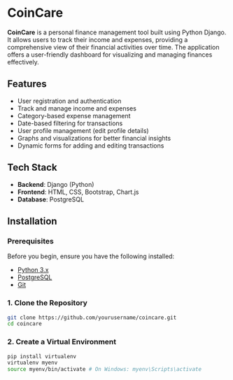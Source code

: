 # CoinCare

**CoinCare** is a personal finance management tool built using Python Django. It allows users to track their income and expenses, providing a comprehensive view of their financial activities over time. The application offers a user-friendly dashboard for visualizing and managing finances effectively.

## Features

- User registration and authentication
- Track and manage income and expenses
- Category-based expense management
- Date-based filtering for transactions
- User profile management (edit profile details)
- Graphs and visualizations for better financial insights
- Dynamic forms for adding and editing transactions

## Tech Stack

- **Backend**: Django (Python)
- **Frontend**: HTML, CSS, Bootstrap, Chart.js
- **Database**: PostgreSQL

## Installation

### Prerequisites

Before you begin, ensure you have the following installed:

- [Python 3.x](https://www.python.org/downloads/)
- [PostgreSQL](https://www.postgresql.org/download/)
- [Git](https://git-scm.com/)

### 1. Clone the Repository

```bash
git clone https://github.com/yourusername/coincare.git
cd coincare
```

### 2. Create a Virtual Environment

```bash
pip install virtualenv
virtualenv myenv
source myenv/bin/activate # On Windows: myenv\Scripts\activate
```
